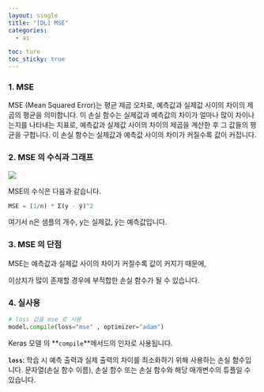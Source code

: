 ```yaml
---
layout: single
title: "[DL] MSE"
categories:
  - ai

toc: ture
toc_sticky: true
---
```


<!-- 위는 머릿말임 아래부터 포스트 본문 -->

### 1. MSE

MSE (Mean Squared Error)는 평균 제곱 오차로, 예측값과 실제값 사이의 차이의 제곱의 평균을 의미합니다. 이 손실 함수는 실제값과 예측값의 차이가 얼마나 많이 차이나는지를 나타내는 지표로, 예측값과 실제값 사이의 차이의 제곱을 계산한 후 그 값들의 평균을 구합니다. 이 손실 함수는 실제값과 예측값 사이의 차이가 커질수록 값이 커집니다.

### 2. MSE 의 수식과 그래프

![](https://images.app.goo.gl/RJu3wtuocJcXKzue7)

MSE의 수식은 다음과 같습니다.

```python
MSE = (1/n) * Σ(y - ŷ)^2
```

여기서 n은 샘플의 개수, y는 실제값, ŷ는 예측값입니다.

### 3. MSE 의 단점

MSE는 예측값과 실제값 사이의 차이가 커질수록 값이 커지기 때문에, 

이상치가 많이 존재할 경우에 부적합한 손실 함수가 될 수 있습니다.

### 4. 실사용

```python
# loss 값을 mse 로 사용
model.compile(loss="mse" , optimizer="adam")
```

Keras 모델 의 **`compile`**메서드의 인자로 사용됩니다.

**`loss`**: 학습 시 예측 출력과 실제 출력의 차이를 최소화하기 위해 사용하는 손실 함수입니다. 문자열(손실 함수 이름), 손실 함수 또는 손실 함수와 해당 매개변수의 튜플일 수 있습니다.
